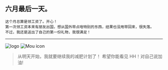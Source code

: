 ## 六月最后一天。
	这个月总算是领工资了。开心！
	第一次领工资本来有朋友出国，想从国外带点啥特别的东西，结果也没用带回来，很失落。
	不过，我还是送出了自己的第一份礼物，我很满足！
****
![logo](http://p4.gexing.com/G1/M00/71/8B/rBACE1IJsTSzqfcXAAgd3m7NHB8387.jpg)
![Mou icon](http://p4.gexing.com/G1/M00/71/8B/rBACE1IJsTSzqfcXAAgd3m7NHB8387.jpg)

> 从明天开始，我就要继续我的减肥计划了！ 希望你能看见 HH！对自己说加油!
